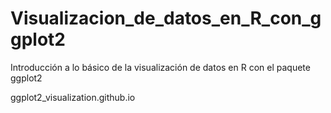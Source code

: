 # Visualizacion_de_datos_en_R_con_ggplot2
Introducción a lo básico de la visualización de datos en R con el paquete ggplot2

ggplot2_visualization.github.io

